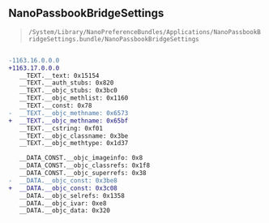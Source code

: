 ## NanoPassbookBridgeSettings

> `/System/Library/NanoPreferenceBundles/Applications/NanoPassbookBridgeSettings.bundle/NanoPassbookBridgeSettings`

```diff

-1163.16.0.0.0
+1163.17.0.0.0
   __TEXT.__text: 0x15154
   __TEXT.__auth_stubs: 0x820
   __TEXT.__objc_stubs: 0x3bc0
   __TEXT.__objc_methlist: 0x1160
   __TEXT.__const: 0x78
-  __TEXT.__objc_methname: 0x6573
+  __TEXT.__objc_methname: 0x65bf
   __TEXT.__cstring: 0xf01
   __TEXT.__objc_classname: 0x3be
   __TEXT.__objc_methtype: 0x1d37

   __DATA_CONST.__objc_imageinfo: 0x8
   __DATA_CONST.__objc_classrefs: 0x1f8
   __DATA_CONST.__objc_superrefs: 0x38
-  __DATA.__objc_const: 0x3be8
+  __DATA.__objc_const: 0x3c08
   __DATA.__objc_selrefs: 0x1358
   __DATA.__objc_ivar: 0xe8
   __DATA.__objc_data: 0x320

```
